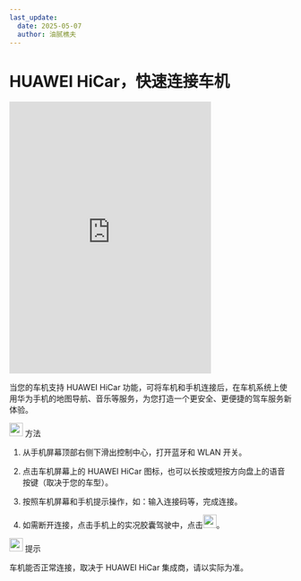 ```yaml
---
last_update:
  date: 2025-05-07
  author: 油腻樵夫
---
```


# HUAWEI HiCar，快速连接车机

<iframe src="https://tips-p01-drcn.dbankcdn.cn/MODEL/EMUI/C00B030/resource/card/202509181mmlk4/zh-cn/image/video/10044619_f008_hicar.mp4#toolbar=0" scrolling="no" border="0" frameborder="no" framespacing="0" allowfullscreen="true" width="360" height="486"> </iframe>

当您的车机支持 HUAWEI HiCar 功能，可将车机和手机连接后，在车机系统上使用华为手机的地图导航、音乐等服务，为您打造一个更安全、更便捷的驾车服务新体验。

<img src="https://tips-p01-drcn.dbankcdn.cn/MODEL/EMUI/C00B030/resource/card/202503041becsx/zh-cn/image/common/buttons/fig_method.png" width="24" height="24"/> 方法

1.  从手机屏幕顶部右侧下滑出控制中心，打开蓝牙和 WLAN 开关。
    
2.  点击车机屏幕上的 HUAWEI HiCar 图标，也可以长按或短按方向盘上的语音按键（取决于您的车型）。
    
3.  按照车机屏幕和手机提示操作，如：输入连接码等，完成连接。
    
4.  如需断开连接，点击手机上的实况胶囊驾驶中，点击<img src="https://tips-p01-drcn.dbankcdn.cn/MODEL/EMUI/C00B030/resource/card/202509181mmlk4/zh-cn/image/common/buttons/ic_connection_off.png" width="24" height="24"/>。

<img src="https://tips-p01-drcn.dbankcdn.cn/MODEL/EMUI/C00B030/resource/card/202508300vZjQz/zh-cn/image/common/buttons/fig_tips.png" width="24" height="24"/> 提示

车机能否正常连接，取决于 HUAWEI HiCar 集成商，请以实际为准。
